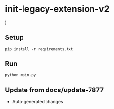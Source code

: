 # init-legacy-extension-v2

)

## Setup

```
pip install -r requirements.txt
```

## Run

```
python main.py
```

## Update from docs/update-7877
- Auto-generated changes
